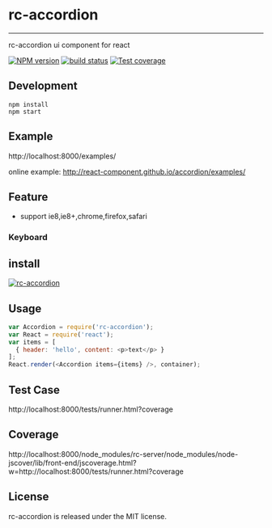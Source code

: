 # rc-accordion
---

rc-accordion ui component for react

[![NPM version][npm-image]][npm-url]
[![build status][travis-image]][travis-url]
[![Test coverage][coveralls-image]][coveralls-url]

[npm-image]: http://img.shields.io/npm/v/rc-accordion.svg?style=flat-square
[npm-url]: http://npmjs.org/package/rc-accordion
[travis-image]: https://img.shields.io/travis/react-component/rc-accordion.svg?style=flat-square
[travis-url]: https://travis-ci.org/react-component/rc-accordion
[coveralls-image]: https://img.shields.io/coveralls/react-component/rc-accordion.svg?style=flat-square
[coveralls-url]: https://coveralls.io/r/react-component/rc-accordion?branch=master

## Development

```
npm install
npm start
```

## Example

http://localhost:8000/examples/

online example: http://react-component.github.io/accordion/examples/


## Feature

* support ie8,ie8+,chrome,firefox,safari

### Keyboard



## install

[![rc-accordion](https://nodei.co/npm/rc-accordion.png)](https://npmjs.org/package/rc-accordion)

## Usage

```js
var Accordion = require('rc-accordion');
var React = require('react');
var items = [
  { header: 'hello', content: <p>text</p> }
];
React.render(<Accordion items={items} />, container);
```

## Test Case

http://localhost:8000/tests/runner.html?coverage

## Coverage

http://localhost:8000/node_modules/rc-server/node_modules/node-jscover/lib/front-end/jscoverage.html?w=http://localhost:8000/tests/runner.html?coverage

## License

rc-accordion is released under the MIT license.
